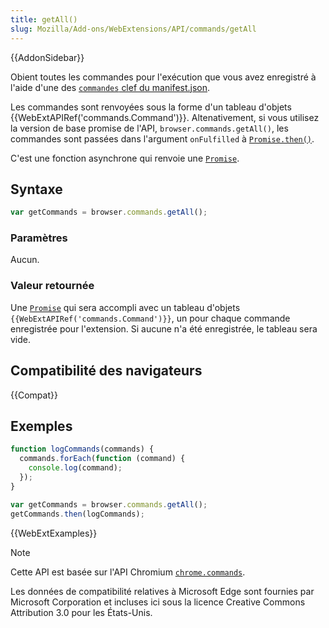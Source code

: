 ```yaml
---
title: getAll()
slug: Mozilla/Add-ons/WebExtensions/API/commands/getAll
---
```


{{AddonSidebar}}

Obient toutes les commandes pour l'exécution que vous avez enregistré à l'aide d'une des [`commandes` clef du manifest.json](/fr/docs/Mozilla/Add-ons/WebExtensions/manifest.json/commands).

Les commandes sont renvoyées sous la forme d'un tableau d'objets {{WebExtAPIRef('commands.Command')}}. Altenativement, si vous utilisez la version de base promise de l'API, `browser.commands.getAll()`, les commandes sont passées dans l'argument `onFulfilled` à [`Promise.then()`](/fr/docs/Web/JavaScript/Reference/Global_Objects/Promise/then).

C'est une fonction asynchrone qui renvoie une [`Promise`](/fr/docs/Web/JavaScript/Reference/Global_Objects/Promise).

## Syntaxe

```js
var getCommands = browser.commands.getAll();
```

### Paramètres

Aucun.

### Valeur retournée

Une [`Promise`](/fr/docs/Web/JavaScript/Reference/Global_Objects/Promise) qui sera accompli avec un tableau d'objets `{{WebExtAPIRef('commands.Command')}}`, un pour chaque commande enregistrée pour l'extension. Si aucune n'a été enregistrée, le tableau sera vide.

## Compatibilité des navigateurs

{{Compat}}

## Exemples

```js
function logCommands(commands) {
  commands.forEach(function (command) {
    console.log(command);
  });
}

var getCommands = browser.commands.getAll();
getCommands.then(logCommands);
```

{{WebExtExamples}}

> [!NOTE]
>
> Cette API est basée sur l'API Chromium [`chrome.commands`](https://developer.chrome.com/docs/extensions/reference/api/commands).
>
> Les données de compatibilité relatives à Microsoft Edge sont fournies par Microsoft Corporation et incluses ici sous la licence Creative Commons Attribution 3.0 pour les États-Unis.
